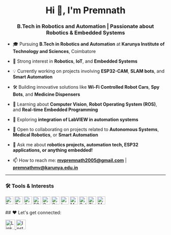 <h1 align="center">Hi 👋, I'm Premnath</h1>
<h3 align="center">B.Tech in Robotics and Automation | Passionate about Robotics & Embedded Systems</h3>

- 🎓 Pursuing **B.Tech in Robotics and Automation** at **Karunya Institute of Technology and Sciences**, Coimbatore

- 🤖 Strong interest in **Robotics**, **IoT**, and **Embedded Systems**

- 💡 Currently working on projects involving **ESP32-CAM**, **SLAM bots**, and **Smart Automation**

- 🛠️ Building innovative solutions like **Wi-Fi Controlled Robot Cars**, **Spy Bots**, and **Medicine Dispensers**

- 🌱 Learning about **Computer Vision**, **Robot Operating System (ROS)**, and **Real-time Embedded Programming**

- 🧩 Exploring **integration of LabVIEW in automation systems**

- 👯 Open to collaborating on projects related to **Autonomous Systems**, **Medical Robotics**, or **Smart Automation**

- 💬 Ask me about **robotics projects, automation tech, ESP32 applications, or anything embedded!**

- 📫 How to reach me: **mvpremnath2005@gmail.com** | **premnathmv@karunya.edu.in**

---

### 🛠️ Tools & Interests

<p align="left">
  <img alt="Fusion 360" src="https://img.shields.io/badge/Fusion%20360-ED1C24?style=for-the-badge&logo=autodesk&logoColor=white" height="25px"/>
  <img alt="Python" src="https://img.shields.io/badge/Python-14354C?style=for-the-badge&logo=python&logoColor=white" height="25px"/>
  <img alt="Arduino" src="https://img.shields.io/badge/Arduino-00979D?style=for-the-badge&logo=arduino&logoColor=white" height="25px"/>
  <img alt="ESP32" src="https://img.shields.io/badge/ESP32-000000?style=for-the-badge&logo=espressif&logoColor=white" height="25px"/>
  <img alt="C" src="https://img.shields.io/badge/C-00599C?style=for-the-badge&logo=c&logoColor=white" height="25px"/>
  <img alt="C++" src="https://img.shields.io/badge/C++-00599C?style=for-the-badge&logo=c%2B%2B&logoColor=white" height="25px"/>
  <img alt="LabVIEW" src="https://img.shields.io/badge/LabVIEW-FFDB00?style=for-the-badge&logo=ni&logoColor=black" height="25px"/>
  <img alt="MATLAB" src="https://img.shields.io/badge/MATLAB-0076A8?style=for-the-badge&logo=MathWorks&logoColor=white" height="25px"/>
  <img alt="SolidWorks" src="https://img.shields.io/badge/SolidWorks-DA1F26?style=for-the-badge&logo=solidworks&logoColor=white" height="25px"/>
  <img alt="Tinkercad" src="https://img.shields.io/badge/Tinkercad-F37726?style=for-the-badge&logo=autodesk&logoColor=white" height="25px"/>
  <img alt="Multisim" src="https://img.shields.io/badge/Multisim-00599C?style=for-the-badge&logo=ni&logoColor=white" height="25px"/>
</p>
## ❤️ Let's get connected:

<p><a href="https://www.linkedin.com/in/premnath-mv-792040290?utm_source=share&utm_campaign=share_via&utm_content=profile&utm_medium=android_app/" target="_blank"><img alt="LinkedIn" src="https://img.shields.io/badge/linkedin-%230077B5.svg?&style=for-the-badge&logo=linkedin&logoColor=white"  height="30px"/>
</a><a href=https://www.instagram.com/p.r.e.m.4518?igsh=Y2dhYnlkYjBqcnJs"target="_blank"><img alt="Instagram" src="https://img.shields.io/badge/Instagram-E4405F?style=for-the-badge&logo=instagram&logoColor=white"  height="30px"/></a>
</p>
